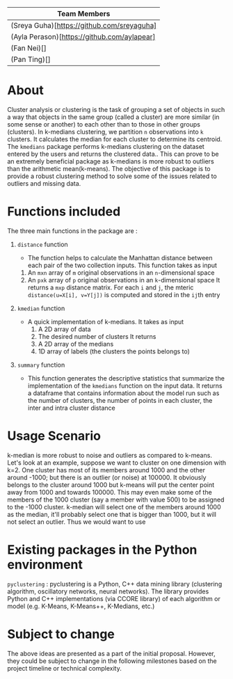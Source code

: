 
| **Team Members** |
| -- |
| (Sreya Guha)[https://github.com/sreyaguha] |
| (Ayla Perason)[https://github.com/aylapear] |
| (Fan Nei)[]  |
| (Pan Ting)[] |

# About

Cluster analysis or clustering is the task of grouping a set of objects in such a way that objects in the same group (called a cluster) are more similar (in some sense or another) to each other than to those in other groups (clusters). In k-medians clustering, we partition `n` observations into `k` clusters. It calculates the median for each cluster to determine its centroid. The `kmedians` package performs k-medians clustering on the dataset entered by the users and returns the clustered data.. This can prove to be an extremely beneficial package as k-medians is more robust to outliers than the arithmetic mean(k-means). The objective of this package is to provide a robust clustering method to solve some of the issues related to outliers and missing data.

# Functions included

The three main functions in the package are :

1. `distance` function

      - The function helps to calculate the Manhattan distance between each pair of the two collection inputs. This function takes as input
      1. An `mxn` array of `m` original observations in an `n`-dimensional space
      2. An `pxk` array of `p` original observations in an `k`-dimensional space
      It returns a `mxp` distance matrix. For each `i` and `j`, the mteric `distance(u=X[i], v=Y[j])` is computed and stored in the `ij`th entry

2. `kmedian` function

      - A quick implementation of k-medians. It takes as input
        1. A 2D array of data
        2. The desired number of clusters
      It returns
        1. A 2D array of the medians
        2. 1D array of labels (the clusters the points belongs to)

3. `summary` function

      - This function generates the descriptive statistics that summarize the implementation of the `kmedians` function on the input data. It returns a           dataframe that contains information about the model run such as the number of clusters, the number of points in each cluster, the inter and intra           cluster distance


# Usage Scenario

k-median is more robust to noise and outliers as compared to k-means. Let's look at an example, suppose we want to cluster on one dimension with k=2. One cluster has most of its members around 1000 and the other around -1000; but there is an outlier (or noise) at 100000. It obviously belongs to the cluster around 1000 but k-means will put the center point away from 1000 and towards 100000. This may even make some of the members of the 1000 cluster (say a member with value 500) to be assigned to the -1000 cluster. k-median will select one of the members around 1000 as the median, it'll probably select one that is bigger than 1000, but it will not select an outlier.
Thus we would want to use

# Existing packages in the Python environment

`pyclustering` : pyclustering is a Python, C++ data mining library (clustering algorithm, oscillatory networks, neural networks). The library provides Python and C++ implementations (via CCORE library) of each algorithm or model (e.g. K-Means, K-Means++, K-Medians, etc.)

# Subject to change

The above ideas are presented as a part of the initial proposal. However, they could be subject to change in the following milestones based on the project timeline or technical complexity.
